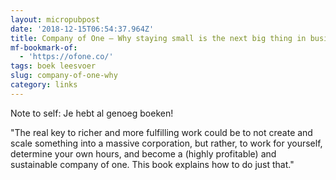 ```yaml
---
layout: micropubpost
date: '2018-12-15T06:54:37.964Z'
title: Company of One – Why staying small is the next big thing in business.
mf-bookmark-of:
  - 'https://ofone.co/'
tags: boek leesvoer
slug: company-of-one-why
category: links
---
```

Note to self: Je hebt al genoeg boeken! 

&quot;The real key to richer and more fulfilling work could be to not create and scale something into a massive corporation, but rather, to work for yourself, determine your own hours, and become a (highly profitable) and sustainable company of one. This book explains how to do just that.&quot;
